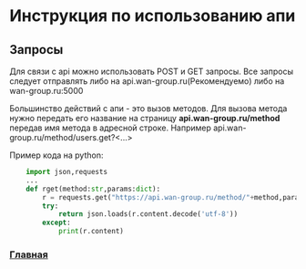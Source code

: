# Инструкция по использованию апи

## Запросы
Для связи с api можно использовать POST и GET запросы. Все запросы следует отправлять либо на api.wan-group.ru(Рекомендуемо) либо на wan-group.ru:5000

Большинство действий с апи - это вызов методов. Для вызова метода нужно передать его название на страницу __api.wan-group.ru/method__ передав имя метода в адресной строке. Например api.wan-group.ru/method/users.get?<...>

Пример кода на python:


```python
    import json,requests
    ...
    def rget(method:str,params:dict):
        r = requests.get("https://api.wan-group.ru/method/"+method,params)
        try:
            return json.loads(r.content.decode('utf-8'))
        except:
            print(r.content)

```

### [Главная](docs.md "Главная страница документации")